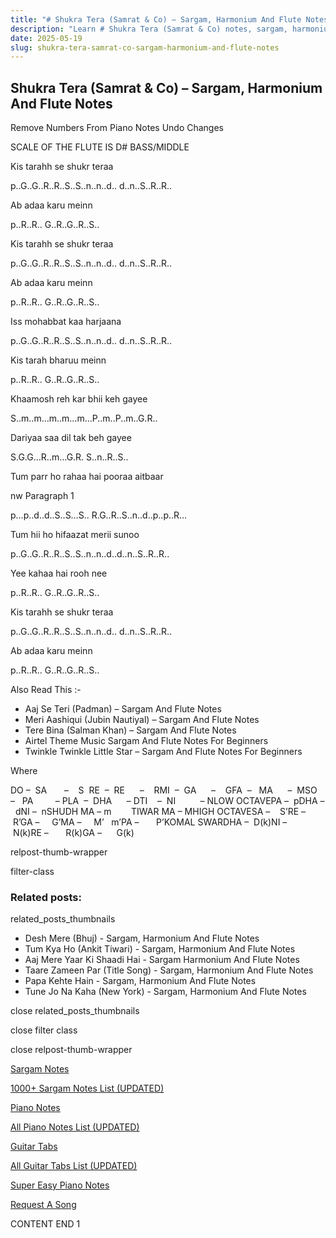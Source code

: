 ```yaml
---
title: "# Shukra Tera (Samrat & Co) – Sargam, Harmonium And Flute Notes"
description: "Learn # Shukra Tera (Samrat & Co) notes, sargam, harmonium notations and flute notes. Easy step-by-step tutorial for beginners."
date: 2025-05-19
slug: shukra-tera-samrat-co-sargam-harmonium-and-flute-notes
---
```


## Shukra Tera (Samrat & Co) – Sargam, Harmonium And Flute Notes

Remove Numbers From Piano Notes
Undo Changes

SCALE OF THE FLUTE IS D# BASS/MIDDLE

Kis tarahh se shukr teraa

p..G..G..R..R..S..S..n..n..d.. d..n..S..R..R..

Ab adaa karu meinn

p..R..R.. G..R..G..R..S..

Kis tarahh se shukr teraa

p..G..G..R..R..S..S..n..n..d.. d..n..S..R..R..

Ab adaa karu meinn

p..R..R.. G..R..G..R..S..

Iss mohabbat kaa harjaana

p..G..G..R..R..S..S..n..n..d.. d..n..S..R..R..

Kis tarah bharuu meinn

p..R..R.. G..R..G..R..S..

Khaamosh reh kar bhii keh gayee

S..m..m…m..m…m…P..m..P..m..G.R..

Dariyaa saa dil tak beh gayee

S.G.G…R..m…G.R. S..n..R..S..

Tum parr ho rahaa hai pooraa aitbaar

nw Paragraph 1

p…p..d..d..S..S…S.. R.G..R..S..n..d..p..p..R…

Tum hii ho hifaazat merii sunoo

p..G..G..R..R..S..S..n..n..d..d..n..S..R..R..

Yee kahaa hai rooh nee

p..R..R.. G..R..G..R..S..

Kis tarahh se shukr teraa

p..G..G..R..R..S..S..n..n..d.. d..n..S..R..R..

Ab adaa karu meinn

p..R..R.. G..R..G..R..S..

Also Read This :-

* Aaj Se Teri (Padman) – Sargam And Flute Notes
* Meri Aashiqui (Jubin Nautiyal) – Sargam And Flute Notes
* Tere Bina (Salman Khan) – Sargam And Flute Notes
* Airtel Theme Music Sargam And Flute Notes For Beginners
* Twinkle Twinkle Little Star – Sargam And Flute Notes For Beginners

Where

DO –  SA       –    S  RE  –  RE      –    RMI  –  GA      –    GFA  –   MA      –  MSO  –   PA         – PLA  –  DHA      – DTI    –  NI          – NLOW OCTAVEPA –  pDHA –  dNI –  nSHUDH MA – m        TIWAR MA – MHIGH OCTAVESA –    S’RE –     R’GA –     G’MA –     M’   m’PA –       P’KOMAL SWARDHA –  D(k)NI –       N(k)RE –       R(k)GA –      G(k)

relpost-thumb-wrapper

filter-class

### Related posts:

related_posts_thumbnails

* Desh Mere (Bhuj) - Sargam, Harmonium And Flute Notes
* Tum Kya Ho (Ankit Tiwari) - Sargam, Harmonium And Flute Notes
* Aaj Mere Yaar Ki Shaadi Hai - Sargam Harmonium And Flute Notes
* Taare Zameen Par (Title Song) - Sargam, Harmonium And Flute Notes
* Papa Kehte Hain - Sargam, Harmonium And Flute Notes
* Tune Jo Na Kaha (New York) - Sargam, Harmonium And Flute Notes

close related_posts_thumbnails

close filter class

close relpost-thumb-wrapper

[Sargam Notes](/sargam-notes.html)

[1000+ Sargam Notes List (UPDATED)](/all-songs-list-sargam-notes.html)

[Piano Notes](/piano-notes.html)

[All Piano Notes List (UPDATED)](/all-songs-list-piano-notes.html)

[Guitar Tabs](/guitar-tabs.html)

[All Guitar Tabs List (UPDATED)](/all-songs-list-guitar-tabs.html)

[Super Easy Piano Notes](https://studywall.in/)

[Request A Song](/request-a-song.html)

CONTENT END 1

